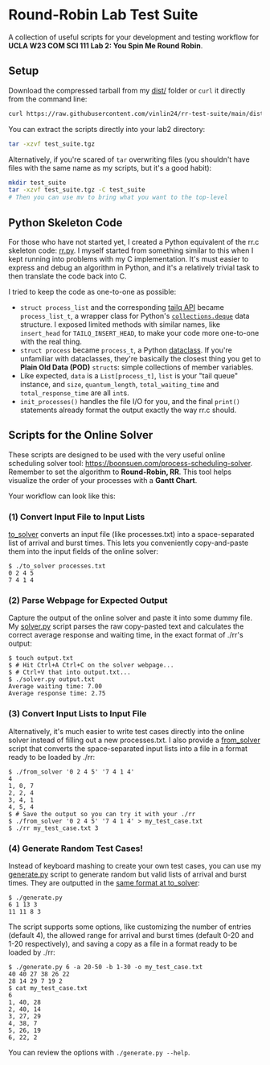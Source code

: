 # Round-Robin Lab Test Suite


A collection of useful scripts for your development and testing workflow for **UCLA W23 COM SCI 111 Lab 2: You Spin Me Round Robin**.


## Setup


Download the compressed tarball from my [dist/](dist/) folder or `curl` it directly from the command line:

```sh
curl https://raw.githubusercontent.com/vinlin24/rr-test-suite/main/dist/test_suite.tgz -o test_suite.tgz
```

You can extract the scripts directly into your lab2 directory:

```sh
tar -xzvf test_suite.tgz
```

Alternatively, if you're scared of `tar` overwriting files (you shouldn't have files with the same name as my scripts, but it's a good habit):

```sh
mkdir test_suite
tar -xzvf test_suite.tgz -C test_suite
# Then you can use mv to bring what you want to the top-level
```


## Python Skeleton Code


For those who have not started yet, I created a Python equivalent of the rr.c skeleton code: [rr.py](rr.py). I myself started from something similar to this when I kept running into problems with my C implementation. It's must easier to express and debug an algorithm in Python, and it's a relatively trivial task to then translate the code back into C.

I tried to keep the code as one-to-one as possible:

* `struct process_list` and the corresponding [tailq API](https://man7.org/linux/man-pages/man3/tailq.3.html) became `process_list_t`, a wrapper class for Python's [`collections.deque`](https://docs.python.org/3/library/collections.html#collections.deque) data structure. I exposed limited methods with similar names, like `insert_head` for `TAILQ_INSERT_HEAD`, to make your code more one-to-one with the real thing.
* `struct process` became `process_t`, a Python [dataclass](https://docs.python.org/3/library/dataclasses.html). If you're unfamiliar with dataclasses, they're basically the closest thing you get to **Plain Old Data (POD)** `struct`s: simple collections of member variables.
* Like expected, `data` is a `List[process_t]`, `list` is your "tail queue" instance, and `size`, `quantum_length`, `total_waiting_time` and `total_response_time` are all `int`s.
* `init_processes()` handles the file I/O for you, and the final `print()` statements already format the output exactly the way rr.c should.


## Scripts for the Online Solver


These scripts are designed to be used with the very useful online scheduling solver tool: https://boonsuen.com/process-scheduling-solver. Remember to set the algorithm to **Round-Robin, RR**. This tool helps visualize the order of your processes with a **Gantt Chart**.

Your workflow can look like this:


### (1) Convert Input File to Input Lists


[to_solver](to_solver) converts an input file (like processes.txt) into a space-separated list of arrival and burst times. This lets you conveniently copy-and-paste them into the input fields of the online solver:

```console
$ ./to_solver processes.txt
0 2 4 5
7 4 1 4
```


### (2) Parse Webpage for Expected Output


Capture the output of the online solver and paste it into some dummy file. My [solver.py](solver.py) script parses the raw copy-pasted text and calculates the correct average response and waiting time, in the exact format of ./rr's output:

```console
$ touch output.txt
$ # Hit Ctrl+A Ctrl+C on the solver webpage...
$ # Ctrl+V that into output.txt...
$ ./solver.py output.txt
Average waiting time: 7.00
Average response time: 2.75
```


### (3) Convert Input Lists to Input File


Alternatively, it's much easier to write test cases directly into the online solver instead of filling out a new processes.txt. I also provide a [from_solver](from_solver) script that converts the space-separated input lists into a file in a format ready to be loaded by ./rr:

```console
$ ./from_solver '0 2 4 5' '7 4 1 4'
4
1, 0, 7
2, 2, 4
3, 4, 1
4, 5, 4
$ # Save the output so you can try it with your ./rr
$ ./from_solver '0 2 4 5' '7 4 1 4' > my_test_case.txt
$ ./rr my_test_case.txt 3
```


### (4) Generate Random Test Cases!


Instead of keyboard mashing to create your own test cases, you can use my [generate.py](generate.py) script to generate random but valid lists of arrival and burst times. They are outputted in the [same format at to_solver](#1-convert-input-file-to-input-lists):

```console
$ ./generate.py
6 1 13 3
11 11 8 3
```

The script supports some options, like customizing the number of entries (default 4), the allowed range for arrival and burst times (default 0-20 and 1-20 respectively), and saving a copy as a file in a format ready to be loaded by ./rr:

```console
$ ./generate.py 6 -a 20-50 -b 1-30 -o my_test_case.txt
40 40 27 38 26 22
28 14 29 7 19 2
$ cat my_test_case.txt
6
1, 40, 28
2, 40, 14
3, 27, 29
4, 38, 7
5, 26, 19
6, 22, 2
```

You can review the options with `./generate.py --help`.
